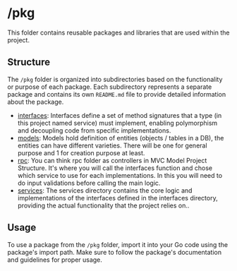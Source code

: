 # /pkg

This folder contains reusable packages and libraries that are used within the project.

## Structure

The `/pkg` folder is organized into subdirectories based on the functionality or purpose of each package. Each subdirectory represents a separate package and contains its own `README.md` file to provide detailed information about the package.

- [interfaces](./interfaces/README.md): Interfaces define a set of method signatures that a type (in this project named service) must implement, enabling polymorphism and decoupling code from specific implementations.
- [models](./models/README.md): Models hold definition of entities (objects / tables in a DB), the entities can have different varieties. There will be one for general purpose and 1 for creation purpose at least.
- [rpc](./rpc/README.md): You can think rpc folder as controllers in MVC Model Project Structure. It's where you will call the interfaces function and chose which service to use for each implementations. In this you will need to do input validations before calling the main logic.
- [services](./services/README.md): The services directory contains the core logic and implementations of the interfaces defined in the interfaces directory, providing the actual functionality that the project relies on..

## Usage

To use a package from the `/pkg` folder, import it into your Go code using the package's import path. Make sure to follow the package's documentation and guidelines for proper usage.
